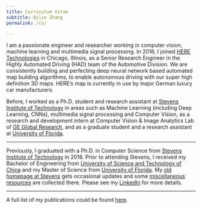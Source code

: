 ```yaml
---
title: Curriculum Vitae
subtitle: Qilin Zhang
permalink: /cv/

---
```

I am a passionate engineer and researcher working in computer vision, machine learning and multimedia signal processing. In 2016, I joined [HERE Technologies](https://www.here.com/en) in Chicago, Illinois, as a Senior Research Engineer in the Highly Automated Driving (HAD) team of the Automotive Division. We are consistently building and perfecting deep neural network based automated map building algorithms, to enable autonomous driving with our super high definition 3D maps. HERE’s map is currently in use by major German luxury car manufacturers. 

Before, I worked as a Ph.D. student and research assistant at [Stevens Institute of Technology](https://www.stevens.edu/) in areas such as Machine Learning (including Deep Learning, CNNs), multimedia signal processing and Computer Vision, as a research and development intern at Computer Vision & Image Analytics Lab of [GE Global Research](http://www.geglobalresearch.com/), and as a graduate student and a research assistant at [University of Florida](http://www.ufl.edu/). 

---
Previously, I graduated with a Ph.D. in Computer Science from [Stevens Institute of Technology](https://www.stevens.edu/) in 2016. Prior to attending Stevens, I received my Bachelor of Engineering from [University of Science and Technology of China](http://en.ustc.edu.cn/) and my Master of Science from [University of Florida](http://www.ufl.edu/). My [old homepage at Stevens](http://personal.stevens.edu/~qzhang5/) gets occasional updates and some [miscellaneous resources](http://personal.stevens.edu/~qzhang5/old-index.html) are collected there. 
Please see my [LinkedIn](https://www.linkedin.com/in/qzhang5) for more details. 

---
A full list of my publications could be found [here](https://qilin-zhang.github.io/publications/).
